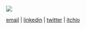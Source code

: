 ![](https://i.hizliresim.com/5b89fdx.png)

[email](mailto:aeyazc@gmail.com) | [linkedin](https://www.linkedin.com/in/aeyzc/) | [twitter](https://twitter.com/aeyzc) | [itchio](https://aeyzc.itch.io/) 

